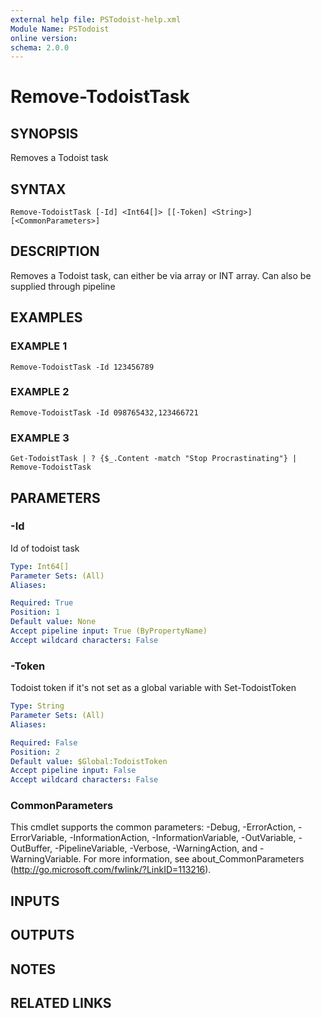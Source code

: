 ```yaml
---
external help file: PSTodoist-help.xml
Module Name: PSTodoist
online version:
schema: 2.0.0
---
```


# Remove-TodoistTask

## SYNOPSIS
Removes a Todoist task

## SYNTAX

```
Remove-TodoistTask [-Id] <Int64[]> [[-Token] <String>] [<CommonParameters>]
```

## DESCRIPTION
Removes a Todoist task, can either be via array or INT array.
Can also be supplied through pipeline

## EXAMPLES

### EXAMPLE 1
```
Remove-TodoistTask -Id 123456789
```

### EXAMPLE 2
```
Remove-TodoistTask -Id 098765432,123466721
```

### EXAMPLE 3
```
Get-TodoistTask | ? {$_.Content -match "Stop Procrastinating"} | Remove-TodoistTask
```

## PARAMETERS

### -Id
Id of todoist task

```yaml
Type: Int64[]
Parameter Sets: (All)
Aliases:

Required: True
Position: 1
Default value: None
Accept pipeline input: True (ByPropertyName)
Accept wildcard characters: False
```

### -Token
Todoist token if it's not set as a global variable with Set-TodoistToken

```yaml
Type: String
Parameter Sets: (All)
Aliases:

Required: False
Position: 2
Default value: $Global:TodoistToken
Accept pipeline input: False
Accept wildcard characters: False
```

### CommonParameters
This cmdlet supports the common parameters: -Debug, -ErrorAction, -ErrorVariable, -InformationAction, -InformationVariable, -OutVariable, -OutBuffer, -PipelineVariable, -Verbose, -WarningAction, and -WarningVariable.
For more information, see about_CommonParameters (http://go.microsoft.com/fwlink/?LinkID=113216).

## INPUTS

## OUTPUTS

## NOTES

## RELATED LINKS
